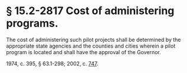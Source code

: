 # § 15.2-2817 Cost of administering programs.

<p>The cost of administering such pilot projects shall be determined by the appropriate state agencies and the counties and cities wherein a pilot program is located and shall have the approval of the Governor.</p><p>1974, c. 395, § 63.1-298; 2002, c. <a href='http://lis.virginia.gov/cgi-bin/legp604.exe?021+ful+CHAP0747'>747</a>.</p>